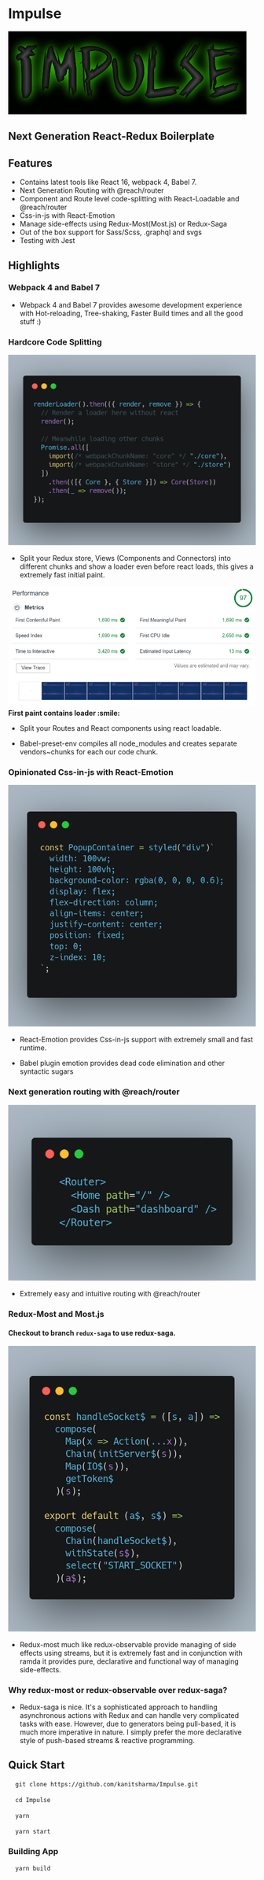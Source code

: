 # Impulse

<img src="codeimgs/logo.gif" />

## Next Generation React-Redux Boilerplate

## Features

- Contains latest tools like React 16, webpack 4, Babel 7.
- Next Generation Routing with @reach/router
- Component and Route level code-splitting with React-Loadable and @reach/router
- Css-in-js with React-Emotion
- Manage side-effects using Redux-Most(Most.js) or Redux-Saga
- Out of the box support for Sass/Scss, .graphql and svgs
- Testing with Jest

## Highlights

### Webpack 4 and Babel 7

- Webpack 4 and Babel 7 provides awesome development experience with Hot-reloading, Tree-shaking, Faster Build times and all the good stuff :)

### Hardcore Code Splitting

<img src="codeimgs/cs.png" />

- Split your Redux store, Views (Components and Connectors) into different chunks and show a loader even before react loads, this gives a extremely fast initial paint.

<img src="codeimgs/performance.png" />
<strong>First paint contains loader :smile:</strong>

- Split your Routes and React components using react loadable.

- Babel-preset-env compiles all node_modules and creates separate vendors~chunks for each our code chunk.

### Opinionated Css-in-js with React-Emotion

<img src="codeimgs/emotion.png" />

- React-Emotion provides Css-in-js support with extremely small and fast runtime.

- Babel plugin emotion provides dead code elimination and other syntactic sugars

### Next generation routing with @reach/router

<img src="codeimgs/routes.png" />

- Extremely easy and intuitive routing with @reach/router

### Redux-Most and Most.js

#### Checkout to branch `redux-saga` to use redux-saga.

<img src="codeimgs/most.png" />

- Redux-most much like redux-observable provide managing of side effects using streams, but it is extremely fast and in conjunction with ramda it provides pure, declarative and functional way of managing side-effects.

### Why redux-most or redux-observable over redux-saga?

- Redux-saga is nice. It's a sophisticated approach to handling asynchronous actions with Redux and can handle very complicated tasks with ease. However, due to generators being pull-based, it is much more imperative in nature. I simply prefer the more declarative style of push-based streams & reactive programming.

## Quick Start

```
  git clone https://github.com/kanitsharma/Impulse.git

  cd Impulse

  yarn

  yarn start
```

### Building App

```
  yarn build
```
